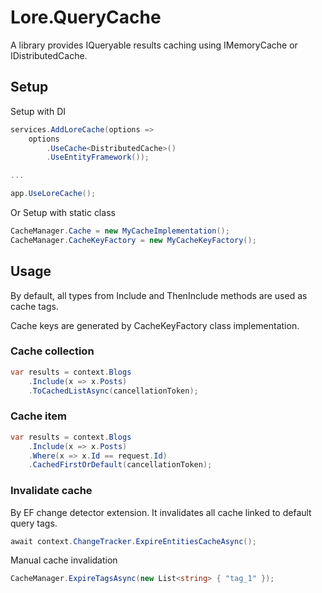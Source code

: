 # Lore.QueryCache

A library provides IQueryable results caching using IMemoryCache or IDistributedCache.

## Setup

Setup with DI

```c#
services.AddLoreCache(options =>
    options
        .UseCache<DistributedCache>()
        .UseEntityFramework());

...

app.UseLoreCache();
```

Or Setup with static class

```c#
CacheManager.Cache = new MyCacheImplementation();
CacheManager.CacheKeyFactory = new MyCacheKeyFactory();
```

## Usage

By default, all types from Include and ThenInclude methods are used as cache tags.

Cache keys are generated by CacheKeyFactory class implementation.

### Cache collection

```c#
var results = context.Blogs
    .Include(x => x.Posts)
    .ToCachedListAsync(cancellationToken);
```

### Cache item

```c#
var results = context.Blogs
    .Include(x => x.Posts)
    .Where(x => x.Id == request.Id)
    .CachedFirstOrDefault(cancellationToken);
```

### Invalidate cache

By EF change detector extension. It invalidates all cache linked to default query tags.

```c#
await context.ChangeTracker.ExpireEntitiesCacheAsync();
```

Manual cache invalidation

```c#
CacheManager.ExpireTagsAsync(new List<string> { "tag_1" });
```
